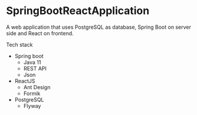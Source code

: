 # SpringBootReactApplication
A web application that uses PostgreSQL as database, Spring Boot on server side and React on frontend.

  Tech stack
  
 * Spring boot
   * Java 11 
   * REST API
   * Json
 * ReactJS
   * Ant Design
   * Formik
 * PostgreSQL
   * Flyway
    
